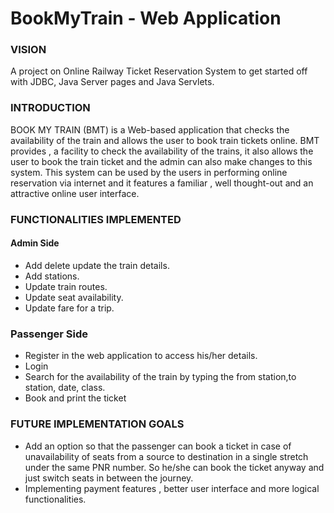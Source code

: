 # BookMyTrain - Web Application

### VISION

A project on Online Railway Ticket Reservation System to get started off with JDBC, Java Server pages and Java Servlets.

### INTRODUCTION

BOOK MY TRAIN (BMT) is a Web-based application that checks the availability of the train and allows the user to book train tickets online. BMT provides , a facility to check the availability of the trains, it also allows the user to book the train ticket and the admin can also make changes to this system. This system can be used by the users in performing online reservation via internet and it features a familiar , well thought-out and an attractive online user interface.

### FUNCTIONALITIES IMPLEMENTED

#### Admin Side
- Add delete update the train details.
- Add stations.
- Update train routes.
- Update seat availability.
- Update fare for a trip.

### Passenger Side
- Register in the web application to access his/her details.
- Login
- Search for the availability of the train by typing the from station,to station, date, class.
- Book and print the ticket

### FUTURE IMPLEMENTATION GOALS
- Add an option so that the passenger can book a ticket in case of unavailability of seats from a source to destination in a single stretch under the same PNR number. So he/she can book the ticket anyway and just switch seats in between the journey.
- Implementing payment features , better user interface and more logical functionalities.


